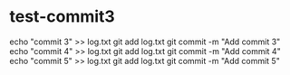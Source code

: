 # test-commit3
echo "commit 3" >> log.txt
git add log.txt
git commit -m "Add commit 3"
echo "commit 4" >> log.txt
git add log.txt
git commit -m "Add commit 4"
echo "commit 5" >> log.txt
git add log.txt
git commit -m "Add commit 5"
